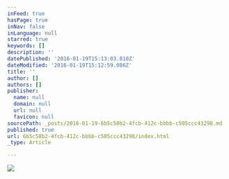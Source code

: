 ```yaml
---
inFeed: true
hasPage: true
inNav: false
inLanguage: null
starred: true
keywords: []
description: ''
datePublished: '2016-01-19T15:13:03.810Z'
dateModified: '2016-01-19T15:12:59.086Z'
title: ''
author: []
authors: []
publisher:
  name: null
  domain: null
  url: null
  favicon: null
sourcePath: _posts/2016-01-19-6b5c58b2-4fcb-412c-bbbb-c505ccc43298.md
published: true
url: 6b5c58b2-4fcb-412c-bbbb-c505ccc43298/index.html
_type: Article

---
```

![](https://the-grid-user-content.s3-us-west-2.amazonaws.com/633e1924-6afa-4e01-85b2-33f87b2576e4.jpg)